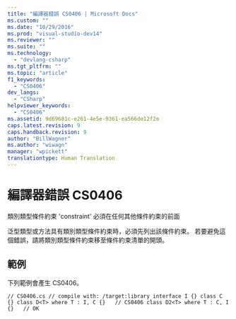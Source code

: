 ```yaml
---
title: "編譯器錯誤 CS0406 | Microsoft Docs"
ms.custom: ""
ms.date: "10/29/2016"
ms.prod: "visual-studio-dev14"
ms.reviewer: ""
ms.suite: ""
ms.technology: 
  - "devlang-csharp"
ms.tgt_pltfrm: ""
ms.topic: "article"
f1_keywords: 
  - "CS0406"
dev_langs: 
  - "CSharp"
helpviewer_keywords: 
  - "CS0406"
ms.assetid: 9d69681c-e261-4e5e-9361-ea566de12f2e
caps.latest.revision: 9
caps.handback.revision: 9
author: "BillWagner"
ms.author: "wiwagn"
manager: "wpickett"
translationtype: Human Translation
---
```

# 編譯器錯誤 CS0406
類別類型條件約束 'constraint' 必須在任何其他條件約束的前面  
  
 泛型類型或方法具有類別類型條件約束時，必須先列出該條件約束。 若要避免這個錯誤，請將類別類型條件約束移至條件約束清單的開頭。  
  
## 範例  
 下列範例會產生 CS0406。  
  
```  
// CS0406.cs // compile with: /target:library interface I {} class C {} class D<T> where T : I, C {}   // CS0406 class D2<T> where T : C, I {}   // OK  
```